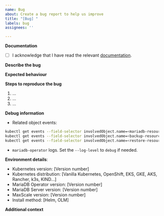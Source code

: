 ```yaml
---
name: Bug
about: Create a bug report to help us improve
title: "[Bug] "
labels: bug
assignees: ''

---
```


<!--
Bugs should be filed for issues encountered whilst operating mariadb-operator.
Please provide as much detail as possible. 
-->

**Documentation**
- [ ] I acknowledge that I have read the relevant [documentation](https://github.com/mariadb-operator/mariadb-operator/tree/main/docs).

**Describe the bug**
<!--
A clear and concise description of what the bug is. 
Tip: you can use 
```
<code here>
```
for code blocks of your kubectl output or YAML files.
-->

**Expected behaviour**
<!--A concise description of what you expected to happen.-->

**Steps to reproduce the bug**
<!--Steps to reproduce the bug should be clear and easily reproducible to help people
gain an understanding of the problem.-->

1. ...
2. ...
3. ...

**Debug information**
- Related object events:
```bash
kubectl get events --field-selector involvedObject.name=<mariadb-resource-name>
kubectl get events --field-selector involvedObject.name=<backup-resource-name>
kubectl get events --field-selector involvedObject.name=<restore-resource-name>
```
- `mariadb-operator` logs. Set the `--log-level` to `debug` if needed.

**Environment details**:
- Kubernetes version: [Version number]
- Kubernetes distribution: [Vanilla Kubernetes, OpenShift, EKS, GKE, AKS, Rancher, k3s, KIND...]
- MariaDB Operator version: [Version number]
- MariaDB Server version: [Version number]
- MaxScale version: [Version number]
- Install method: [Helm, OLM]

**Additional context**
<!--Add any other context  here.-->
